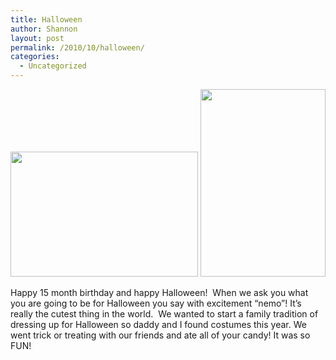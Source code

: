 ```yaml
---
title: Halloween
author: Shannon
layout: post
permalink: /2010/10/halloween/
categories:
  - Uncategorized
---
```

[<img src="http://braunerpots.com/blog/wp-content/uploads/2010/10/IMG_0017-300x200.jpg" alt="" title="IMG_0017" width="300" height="200" class="alignnone size-medium wp-image-1585" />][1] [<img src="http://braunerpots.com/blog/wp-content/uploads/2010/10/IMG_0025-200x300.jpg" alt="" title="IMG_0025" width="200" height="300" class="alignnone size-medium wp-image-1584" />][2] 

Happy 15 month birthday and happy Halloween!  When we ask you what you are going to be for Halloween you say with excitement &#8220;nemo&#8221;! It&#8217;s really the cutest thing in the world.  We wanted to start a family tradition of dressing up for Halloween so daddy and I found costumes this year. We went trick or treating with our friends and ate all of your candy! It was so FUN!

 [1]: http://braunerpots.com/blog/wp-content/uploads/2010/10/IMG_0017.jpg
 [2]: http://braunerpots.com/blog/wp-content/uploads/2010/10/IMG_0025.jpg